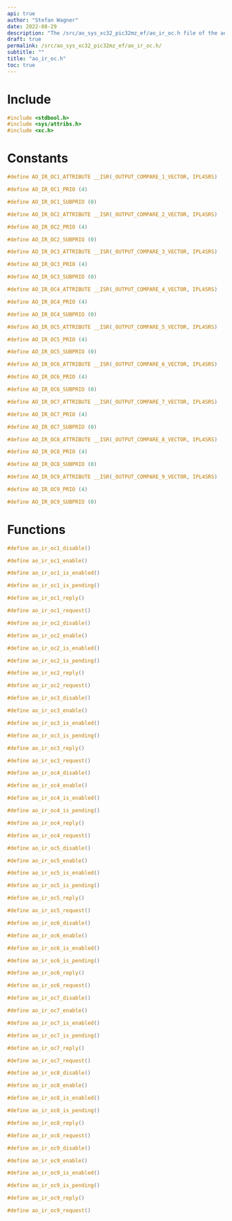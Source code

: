 ```yaml
---
api: true
author: "Stefan Wagner"
date: 2022-08-29
description: "The /src/ao_sys_xc32_pic32mz_ef/ao_ir_oc.h file of the ao real-time operating system."
draft: true
permalink: /src/ao_sys_xc32_pic32mz_ef/ao_ir_oc.h/
subtitle: ""
title: "ao_ir_oc.h"
toc: true
---
```


# Include

```c
#include <stdbool.h>
#include <sys/attribs.h>
#include <xc.h>
```

# Constants

```c
#define AO_IR_OC1_ATTRIBUTE __ISR(_OUTPUT_COMPARE_1_VECTOR, IPL4SRS)
```

```c
#define AO_IR_OC1_PRIO (4)
```

```c
#define AO_IR_OC1_SUBPRIO (0)
```

```c
#define AO_IR_OC2_ATTRIBUTE __ISR(_OUTPUT_COMPARE_2_VECTOR, IPL4SRS)
```

```c
#define AO_IR_OC2_PRIO (4)
```

```c
#define AO_IR_OC2_SUBPRIO (0)
```

```c
#define AO_IR_OC3_ATTRIBUTE __ISR(_OUTPUT_COMPARE_3_VECTOR, IPL4SRS)
```

```c
#define AO_IR_OC3_PRIO (4)
```

```c
#define AO_IR_OC3_SUBPRIO (0)
```

```c
#define AO_IR_OC4_ATTRIBUTE __ISR(_OUTPUT_COMPARE_4_VECTOR, IPL4SRS)
```

```c
#define AO_IR_OC4_PRIO (4)
```

```c
#define AO_IR_OC4_SUBPRIO (0)
```

```c
#define AO_IR_OC5_ATTRIBUTE __ISR(_OUTPUT_COMPARE_5_VECTOR, IPL4SRS)
```

```c
#define AO_IR_OC5_PRIO (4)
```

```c
#define AO_IR_OC5_SUBPRIO (0)
```

```c
#define AO_IR_OC6_ATTRIBUTE __ISR(_OUTPUT_COMPARE_6_VECTOR, IPL4SRS)
```

```c
#define AO_IR_OC6_PRIO (4)
```

```c
#define AO_IR_OC6_SUBPRIO (0)
```

```c
#define AO_IR_OC7_ATTRIBUTE __ISR(_OUTPUT_COMPARE_7_VECTOR, IPL4SRS)
```

```c
#define AO_IR_OC7_PRIO (4)
```

```c
#define AO_IR_OC7_SUBPRIO (0)
```

```c
#define AO_IR_OC8_ATTRIBUTE __ISR(_OUTPUT_COMPARE_8_VECTOR, IPL4SRS)
```

```c
#define AO_IR_OC8_PRIO (4)
```

```c
#define AO_IR_OC8_SUBPRIO (0)
```

```c
#define AO_IR_OC9_ATTRIBUTE __ISR(_OUTPUT_COMPARE_9_VECTOR, IPL4SRS)
```

```c
#define AO_IR_OC9_PRIO (4)
```

```c
#define AO_IR_OC9_SUBPRIO (0)
```

# Functions

```c
#define ao_ir_oc1_disable()
```

```c
#define ao_ir_oc1_enable()
```

```c
#define ao_ir_oc1_is_enabled()
```

```c
#define ao_ir_oc1_is_pending()
```

```c
#define ao_ir_oc1_reply()
```

```c
#define ao_ir_oc1_request()
```

```c
#define ao_ir_oc2_disable()
```

```c
#define ao_ir_oc2_enable()
```

```c
#define ao_ir_oc2_is_enabled()
```

```c
#define ao_ir_oc2_is_pending()
```

```c
#define ao_ir_oc2_reply()
```

```c
#define ao_ir_oc2_request()
```

```c
#define ao_ir_oc3_disable()
```

```c
#define ao_ir_oc3_enable()
```

```c
#define ao_ir_oc3_is_enabled()
```

```c
#define ao_ir_oc3_is_pending()
```

```c
#define ao_ir_oc3_reply()
```

```c
#define ao_ir_oc3_request()
```

```c
#define ao_ir_oc4_disable()
```

```c
#define ao_ir_oc4_enable()
```

```c
#define ao_ir_oc4_is_enabled()
```

```c
#define ao_ir_oc4_is_pending()
```

```c
#define ao_ir_oc4_reply()
```

```c
#define ao_ir_oc4_request()
```

```c
#define ao_ir_oc5_disable()
```

```c
#define ao_ir_oc5_enable()
```

```c
#define ao_ir_oc5_is_enabled()
```

```c
#define ao_ir_oc5_is_pending()
```

```c
#define ao_ir_oc5_reply()
```

```c
#define ao_ir_oc5_request()
```

```c
#define ao_ir_oc6_disable()
```

```c
#define ao_ir_oc6_enable()
```

```c
#define ao_ir_oc6_is_enabled()
```

```c
#define ao_ir_oc6_is_pending()
```

```c
#define ao_ir_oc6_reply()
```

```c
#define ao_ir_oc6_request()
```

```c
#define ao_ir_oc7_disable()
```

```c
#define ao_ir_oc7_enable()
```

```c
#define ao_ir_oc7_is_enabled()
```

```c
#define ao_ir_oc7_is_pending()
```

```c
#define ao_ir_oc7_reply()
```

```c
#define ao_ir_oc7_request()
```

```c
#define ao_ir_oc8_disable()
```

```c
#define ao_ir_oc8_enable()
```

```c
#define ao_ir_oc8_is_enabled()
```

```c
#define ao_ir_oc8_is_pending()
```

```c
#define ao_ir_oc8_reply()
```

```c
#define ao_ir_oc8_request()
```

```c
#define ao_ir_oc9_disable()
```

```c
#define ao_ir_oc9_enable()
```

```c
#define ao_ir_oc9_is_enabled()
```

```c
#define ao_ir_oc9_is_pending()
```

```c
#define ao_ir_oc9_reply()
```

```c
#define ao_ir_oc9_request()
```

